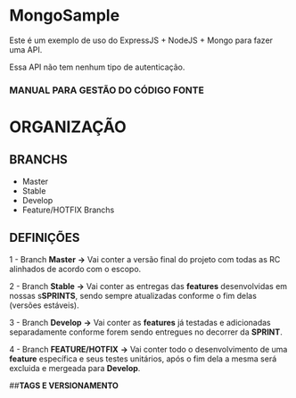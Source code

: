 # MongoSample

Este é um exemplo de uso do ExpressJS + NodeJS + Mongo para fazer uma API.

Essa API não tem nenhum tipo de autenticação.

### MANUAL PARA GESTÃO DO CÓDIGO FONTE ###

# **ORGANIZAÇÃO**

## **BRANCHS**

* Master
* Stable
* Develop
* Feature/HOTFIX Branchs

## **DEFINIÇÕES**

1 - Branch **Master** **->** 
  Vai conter a versão final do projeto com todas as RC alinhados de 
  acordo com o escopo.
  
2 - Branch **Stable** **->**
  Vai conter as entregas das **features** desenvolvidas em nossas s**SPRINTS**, sendo sempre
  atualizadas conforme o fim delas (versões estáveis).
  
3 - Branch **Develop** **->**
   Vai conter as **features** já testadas e adicionadas separadamente conforme forem sendo
   entregues no decorrer da **SPRINT**.

4 - Branch **FEATURE/HOTFIX** **->**
    Vai conter todo o desenvolvimento de uma **feature** específica e seus testes unitários,
    após o fim dela a mesma será excluida e mergeada para **Develop**.
    
 ##**TAGS E VERSIONAMENTO**
